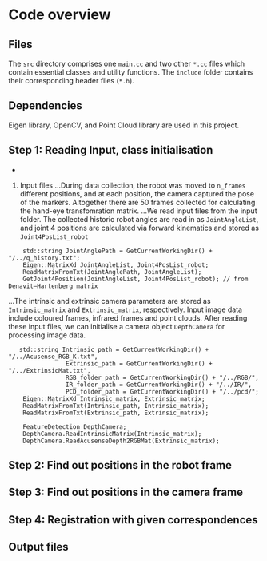<!-- An overview of main.cc, an implementation of hand-eye calibration for the da Vinci Research Kit (dVRK) using a bespoke marker -->

# Code overview

<!-- Provide a short description to your project -->

## Files
The `src` directory comprises one `main.cc` and two other `*.cc` files which contain essential classes and utility functions. The `include` folder contains their corresponding header files (`*.h`). 

## Dependencies
Eigen library, OpenCV, and Point Cloud library are used in this project.

## Step 1: Reading Input, class initialisation
- 
1. Input files
...During data collection, the robot was moved to `n_frames` different positions, and at each position, the camera captured the pose of the markers. Altogether there are 50 frames collected for calculating the hand-eye transfomration matrix.
...We read input files from the input folder. The collected historic robot angles are read in as `JointAngleList`, and joint 4 positions are calculated via forward kinematics and stored as `Joint4PosList_robot`
```
    std::string JointAnglePath = GetCurrentWorkingDir() + "/../q_history.txt";
    Eigen::MatrixXd JointAngleList, Joint4PosList_robot;
    ReadMatrixFromTxt(JointAnglePath, JointAngleList);
    GetJoint4Position(JointAngleList, Joint4PosList_robot); // from Denavit–Hartenberg matrix
```
...The intrinsic and extrinsic camera parameters are stored as `Intrinsic_matrix` and `Extrinsic_matrix`, respectively. Input image data include coloured frames, infrared frames and point clouds. After reading these input files, we can initialise a camera object `DepthCamera` for processing image data. 
```
   std::string Intrinsic_path = GetCurrentWorkingDir() + "/../Acusense_RGB_K.txt", 
                Extrinsic_path = GetCurrentWorkingDir() + "/../ExtrinsicMat.txt",
                RGB_folder_path = GetCurrentWorkingDir() + "/../RGB/",
                IR_folder_path = GetCurrentWorkingDir() + "/../IR/",
                PCD_folder_path = GetCurrentWorkingDir() + "/../pcd/";
    Eigen::MatrixXd Intrinsic_matrix, Extrinsic_matrix;
    ReadMatrixFromTxt(Intrinsic_path, Intrinsic_matrix);
    ReadMatrixFromTxt(Extrinsic_path, Extrinsic_matrix);

    FeatureDetection DepthCamera;
    DepthCamera.ReadIntrinsicMatrix(Intrinsic_matrix);
    DepthCamera.ReadAcusenseDepth2RGBMat(Extrinsic_matrix);
```
## Step 2: Find out positions in the robot frame

## Step 3: Find out positions in the camera frame

## Step 4: Registration with given correspondences

## Output files


